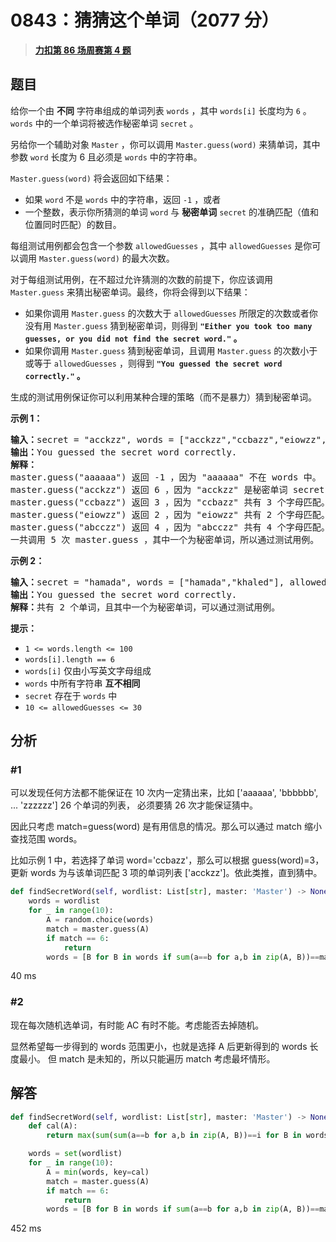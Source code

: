 # 0843：猜猜这个单词（2077 分）


> <u>**[力扣第 86 场周赛第 4 题](https://leetcode.cn/problems/guess-the-word/)**</u>

## 题目

<p>给你一个由 <strong>不同</strong> 字符串组成的单词列表 <code>words</code> ，其中 <code>words[i]</code> 长度均为 <code>6</code> 。<code>words</code> 中的一个单词将被选作秘密单词 <code>secret</code> 。</p>

<p>另给你一个辅助对象 <code>Master</code> ，你可以调用 <code>Master.guess(word)</code> 来猜单词，其中参数 <code>word</code> 长度为 6 且必须是 <code>words</code> 中的字符串。</p>

<p><code>Master.guess(word)</code> 将会返回如下结果：</p>

<ul>
<li>如果 <code>word</code> 不是 <code>words</code> 中的字符串，返回 <code>-1</code> ，或者</li>
<li>一个整数，表示你所猜测的单词 <code>word</code> 与 <strong>秘密单词</strong> <code>secret</code> 的准确匹配（值和位置同时匹配）的数目。</li>
</ul>

<p>每组测试用例都会包含一个参数 <code>allowedGuesses</code> ，其中 <code>allowedGuesses</code> 是你可以调用 <code>Master.guess(word)</code> 的最大次数。</p>

<p>对于每组测试用例，在不超过允许猜测的次数的前提下，你应该调用 <code>Master.guess</code> 来猜出秘密单词。最终，你将会得到以下结果：</p>

<ul>
<li>如果你调用 <code>Master.guess</code> 的次数大于 <code>allowedGuesses</code> 所限定的次数或者你没有用 <code>Master.guess</code> 猜到秘密单词，则得到 <strong><code>"Either you took too many guesses, or you did not find the secret word."</code> 。</strong></li>
<li>如果你调用 <code>Master.guess</code> 猜到秘密单词，且调用 <code>Master.guess</code> 的次数小于或等于 <code>allowedGuesses</code> ，则得到 <strong><code>"You guessed the secret word correctly."</code> 。</strong></li>
</ul>

<p>生成的测试用例保证你可以利用某种合理的策略（而不是暴力）猜到秘密单词。</p>


<p><strong>示例 1：</strong></p>

<pre>
<strong>输入：</strong>secret = "acckzz", words = ["acckzz","ccbazz","eiowzz","abcczz"], allowedGuesses = 10
<strong>输出：</strong>You guessed the secret word correctly.
<strong>解释：</strong>
master.guess("aaaaaa") 返回 -1 ，因为 "aaaaaa" 不在 words 中。
master.guess("acckzz") 返回 6 ，因为 "acckzz" 是秘密单词 secret ，共有 6 个字母匹配。
master.guess("ccbazz") 返回 3 ，因为 "ccbazz" 共有 3 个字母匹配。
master.guess("eiowzz") 返回 2 ，因为 "eiowzz" 共有 2 个字母匹配。
master.guess("abcczz") 返回 4 ，因为 "abcczz" 共有 4 个字母匹配。
一共调用 5 次 master.guess ，其中一个为秘密单词，所以通过测试用例。
</pre>

<p><strong>示例 2：</strong></p>

<pre>
<strong>输入：</strong>secret = "hamada", words = ["hamada","khaled"], allowedGuesses = 10
<strong>输出：</strong>You guessed the secret word correctly.
<strong>解释：</strong>共有 2 个单词，且其中一个为秘密单词，可以通过测试用例。</pre>



<p><strong>提示：</strong></p>

<ul>
<li><code>1 &lt;= words.length &lt;= 100</code></li>
<li><code>words[i].length == 6</code></li>
<li><code>words[i]</code> 仅由小写英文字母组成</li>
<li><code>words</code> 中所有字符串 <strong>互不相同</strong></li>
<li><code>secret</code> 存在于 <code>words</code> 中</li>
<li><code>10 &lt;= allowedGuesses &lt;= 30</code></li>
</ul>




## 分析

### #1

可以发现任何方法都不能保证在 10 次内一定猜出来，比如 ['aaaaaa', 'bbbbbb', ... 'zzzzzz'] 26 个单词的列表，
必须要猜 26 次才能保证猜中。

因此只考虑 match=guess(word) 是有用信息的情况。那么可以通过 match 缩小查找范围 words。

比如示例 1 中，若选择了单词 word='ccbazz'，那么可以根据 guess(word)=3，
更新 words 为与该单词匹配 3 项的单词列表 ['acckzz']。依此类推，直到猜中。

```python
def findSecretWord(self, wordlist: List[str], master: 'Master') -> None:
    words = wordlist
    for _ in range(10):
        A = random.choice(words)
        match = master.guess(A)
        if match == 6:
            return
        words = [B for B in words if sum(a==b for a,b in zip(A, B))==match]
```
40 ms

### #2

现在每次随机选单词，有时能 AC 有时不能。考虑能否去掉随机。

显然希望每一步得到的 words 范围更小，也就是选择 A 后更新得到的 words 长度最小。
但 match 是未知的，所以只能遍历 match 考虑最坏情形。


## 解答

```python
def findSecretWord(self, wordlist: List[str], master: 'Master') -> None:
    def cal(A):
        return max(sum(sum(a==b for a,b in zip(A, B))==i for B in words) for i in range(6))

    words = set(wordlist)
    for _ in range(10):
        A = min(words, key=cal)
        match = master.guess(A)
        if match == 6:
            return
        words = [B for B in words if sum(a==b for a,b in zip(A, B))==match]
```
452 ms

